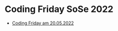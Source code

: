 # Coding Friday SoSe 2022

* [Coding Friday am 20.05.2022](https://github.com/juliannetzer/zweites_studienjahr_sose_2022/blob/master/Session1.md)